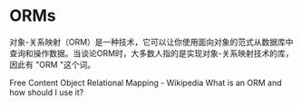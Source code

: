# ORMs

对象-关系映射（ORM）是一种技术，它可以让你使用面向对象的范式从数据库中查询和操作数据。当谈论ORM时，大多数人指的是实现对象-关系映射技术的库，因此有 "ORM "这个词。

<ResourceGroupTitle>Free Content</ResourceGroupTitle>
<BadgeLink colorScheme='yellow' badgeText='Read' href='https://en.wikipedia.org/wiki/Object–relational_mapping'>Object Relational Mapping - Wikipedia</BadgeLink>
<BadgeLink colorScheme='yellow' badgeText='Read' href='https://stackoverflow.com/questions/1279613/what-is-an-orm-how-does-it-work-and-how-should-i-use-one'>What is an ORM and how should I use it?</BadgeLink>
